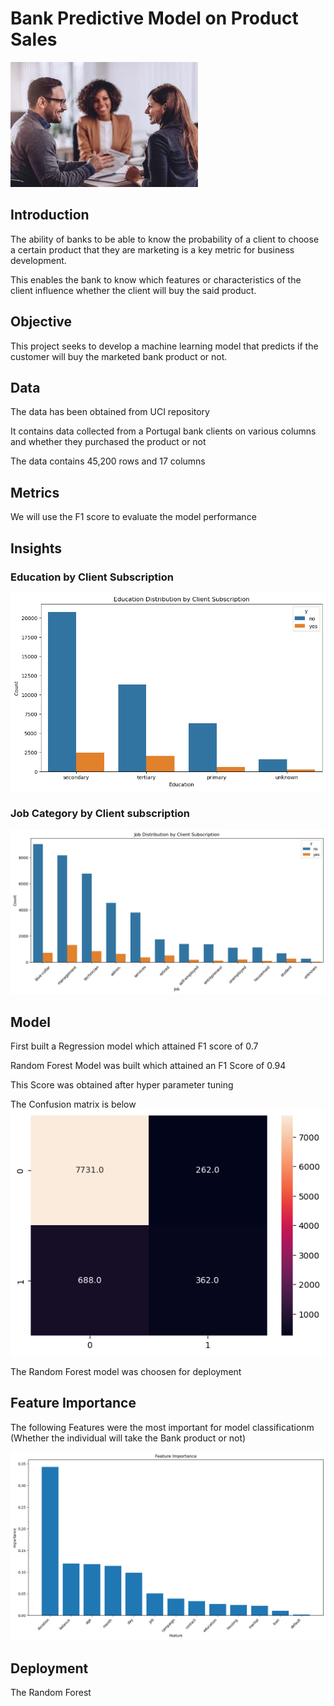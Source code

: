# Bank Predictive Model on Product Sales
<img src="/Images/Cover Photo.jpg"/>

## Introduction
The ability of banks to be able to know the probability of a client to choose a certain product that they are marketing is a key metric for business development.

This enables the bank to know which features or characteristics of the client influence whether the client will buy the said product.

## Objective
This project seeks to develop a machine learning model that predicts if the customer will buy the marketed bank product or not. 

## Data
The data has been obtained from UCI repository

It contains data collected from a Portugal bank clients on various columns and whether they purchased the product or not

The data contains 45,200 rows and 17 columns

## Metrics
We will use the F1 score to evaluate the model performance

## Insights

### Education by Client Subscription
<img src="/Images/education distribution.png"/>


### Job Category by Client subscription
<img src="/Images/Job distribution.png"/>

## Model 
First built a Regression model which attained F1 score of 0.7

Random Forest Model was built which attained an F1 Score of 0.94

This Score was obtained after hyper parameter tuning

The Confusion matrix is below
<img src="/Images/confusion matrix.png"/>

The Random Forest model was choosen for deployment

## Feature Importance

The following Features were the most important for model classificationm (Whether the individual will take the Bank product or not)

<img src="/Images/Feature Importance.png"/>

## Deployment
The Random Forest 